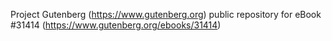 Project Gutenberg (https://www.gutenberg.org) public repository for eBook #31414 (https://www.gutenberg.org/ebooks/31414)
